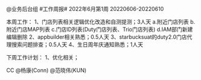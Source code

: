 @业务后台组 #工作周报#
2022年6月第1周 20220606-20220610

本周工作：
1、门店列表相关逻辑优化改造和自测提测；3人天
 a.附近门店列表
 b.附近门店MAP列表
 c.门店ID列表(Duty门店列表、Trio门店列表)
 d.IAM部门新建编辑删除
2、appbuilder相关熟悉；0.5人天
3、starbucksuat的duty2.0门店代理搜索问题排查；0.5人天
4、生日周年庆通知熟悉；1人天


下周工作计划：
1、优化相关；

CC @杨康(Conn) @范晓伟(KUN)